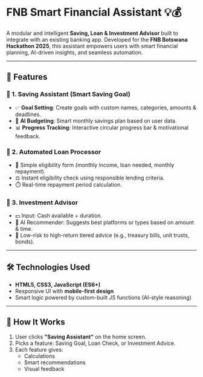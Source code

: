 # FNB Smart Financial Assistant 💡💰

A modular and intelligent **Saving, Loan & Investment Advisor** built to integrate with an existing banking app. Developed for the **FNB Botswana Hackathon 2025**, this assistant empowers users with smart financial planning, AI-driven insights, and seamless automation.

---

## 🚀 Features

### 🔹 1. Saving Assistant (Smart Saving Goal)
- ✅ **Goal Setting**: Create goals with custom names, categories, amounts & deadlines.
- 🧠 **AI Budgeting**: Smart monthly savings plan based on user data.
- 📊 **Progress Tracking**: Interactive circular progress bar & motivational feedback.

### 🔹 2. Automated Loan Processor
- 📝 Simple eligibility form (monthly income, loan needed, monthly repayment).
- ⚖️ Instant eligibility check using responsible lending criteria.
- ⏱️ Real-time repayment period calculation.

### 🔹 3. Investment Advisor
- 💵 Input: Cash available + duration.
- 🤖 AI Recommender: Suggests best platforms or types based on amount & time.
- 🔐 Low-risk to high-return tiered advice (e.g., treasury bills, unit trusts, bonds).

---

## 🛠️ Technologies Used

- **HTML5, CSS3, JavaScript (ES6+)**
- Responsive UI with **mobile-first design**
- Smart logic powered by custom-built JS functions (AI-style reasoning)

---

## 🧠 How It Works

1. User clicks **"Saving Assistant"** on the home screen.
2. Picks a feature: Saving Goal, Loan Check, or Investment Advice.
3. Each feature gives:
   - Calculations
   - Smart recommendations
   - Visual feedback

